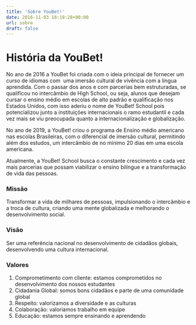 ```yaml
---
title: 'Sobre YouBet!'
date: 2016-11-03 18:19:28+00:00
url: sobre
draft: false
---
```


# História da YouBet!

No ano de 2016 a YouBet foi criada com o ideia principal de fornecer um curso de idiomas com  uma imersão cultural de vivência com a língua aprendida. Com o passar dos anos e com parcerias bem estruturadas, se qualificou no intercâmbio de High School, ou seja, alunos que desejam cursar o ensino médio em escolas de alto padrão e qualificação nos Estados Unidos, com isso aderiu o nome de YouBet! School pois potencializou junto a instituições internacionais o ramo estudantil e cada vez mais se viu preocupada quanto a internacionalização e globalização.

No ano de 2019, a YouBet! criou o programa de Ensino médio americano nas escolas Brasileiras, com o diferencial de imersão cultural, permitindo além dos estudos, um intercâmbio de no minimo 20 dias em uma escola americana.

Atualmente, a YouBet! School busca o constante crescimento e cada vez mais parcerias que possam viabilizar o ensino bilíngue e a transformação de vida das pessoas.

### Missão

Transformar a vida de milhares de pessoas, impulsionando o intercâmbio e a troca de cultura, criando uma mente globalizada e melhorando o desenvolvimento social.

### Visão

Ser uma referência nacional no desenvolvimento de cidadãos globais, desenvolvendo uma cultura internacional.

### Valores

1. Comprometimento com cliente: estamos comprometidos no desenvolvimento dos nossos estudantes
2. Cidadania Global: somos bons cidadãos e parte de uma comunidade global
3. Respeito: valorizamos a diversidade e as culturas
4. Colaboração: valoriamos trabalho em equipe
5. Educação: estamos sempre ensinando e aprendendo
